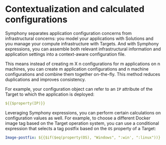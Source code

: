 # Contextualization and calculated configurations 

Symphony separates application configuration concerns from infrastructural concerns: you model your applications with Solutions and you manage your compute infrastructure with Targets. And with Symphony expressions, you can assemble both relevant infrastructural information and application settings into a context-aware configuration file.
 
This means instead of creating m X n configurations for m applications on n machines, you can create m application configurations and n machine configurations and combine them together on-the-fly. This method reduces duplications and improves consistency. 

For example, your configuration object can refer to an `IP` attribute of the Target to which the application is deployed:
```yaml
${{$property(IP)}}
```
Leveraging Symphony expressions, you can perform certain calculations on configuration values as well. For example, to choose a different Docker image tag based on the Target operation system, you can use a conditional expression that selects a tag postfix based on the `OS` property of a Target:

```yaml
Image-postfix: ${{$if($eq(property(OS), "Windows", ":win', ":linux"))}
```     


